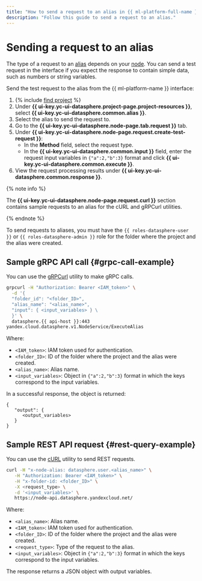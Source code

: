 ```yaml
---
title: "How to send a request to an alias in {{ ml-platform-full-name }}"
description: "Follow this guide to send a request to an alias."
---
```


# Sending a request to an alias

The type of a request to an [alias](../../concepts/deploy/index.md#alias) depends on your [node](../../concepts/deploy/index.md#node). You can send a test request in the interface if you expect the response to contain simple data, such as numbers or string variables.

Send the test request to the alias from the {{ ml-platform-name }} interface:

1. {% include [find project](../../../_includes/datasphere/ui-find-project.md) %}
1. Under **{{ ui-key.yc-ui-datasphere.project-page.project-resources }}**, select **{{ ui-key.yc-ui-datasphere.common.alias }}**.
1. Select the alias to send the request to.
1. Go to the **{{ ui-key.yc-ui-datasphere.node-page.tab.request }}** tab.
1. Under **{{ ui-key.yc-ui-datasphere.node-page.request.create-test-request }}**:
   * In the **Method** field, select the request type.
   * In the **{{ ui-key.yc-ui-datasphere.common.input }}** field, enter the request input variables in `{"a":2,"b":3}` format and click **{{ ui-key.yc-ui-datasphere.common.execute }}**.
1. View the request processing results under **{{ ui-key.yc-ui-datasphere.common.response }}**.

{% note info %}

The **{{ ui-key.yc-ui-datasphere.node-page.request.curl }}** section contains sample requests to an alias for the cURL and gRPCurl utilities.

{% endnote %}

To send requests to aliases, you must have the `{{ roles-datasphere-user }}` or `{{ roles-datasphere-admin }}` role for the folder where the project and the alias were created.

## Sample gRPC API call {#grpc-call-example}

You can use the [gRPCurl](https://github.com/fullstorydev/grpcurl) utility to make gRPC calls.

```bash
grpcurl -H "Authorization: Bearer <IAM_token>" \
  -d '{
  "folder_id": "<folder_ID>",
  "alias_name": "<alias_name>",
  "input": { <input_variables> } \
  }' \
  datasphere.{{ api-host }}:443
yandex.cloud.datasphere.v1.NodeService/ExecuteAlias
```

Where:

* `<IAM_token>`: IAM token used for authentication.
* `<folder_ID>`: ID of the folder where the project and the alias were created.
* `<alias_name>`: Alias name.
* `<input_variables>`: Object in `{"a":2,"b":3}` format in which the keys correspond to the input variables.

In a successful response, the object is returned:

```
{
   "output": {
      <output_variables>
   }
}
```

## Sample REST API request {#rest-query-example}

You can use the [cURL](https://curl.se) utility to send REST requests.

```bash
curl -H "x-node-alias: datasphere.user.<alias_name>" \
   -H "Authorization: Bearer <IAM_token>" \
   -H "x-folder-id: <folder_ID>" \
   -X <request_type> \
   -d '<input_variables>' \
   https://node-api.datasphere.yandexcloud.net/
```

Where:

* `<alias_name>`: Alias name.
* `<IAM_token>`: IAM token used for authentication.
* `<folder_ID>`: ID of the folder where the project and the alias were created.
* `<request_type>`: Type of the request to the alias.
* `<input_variables>`: Object in `{"a":2,"b":3}` format in which the keys correspond to the input variables.

The response returns a JSON object with output variables.